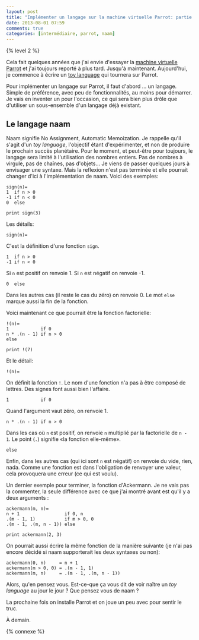 ```yaml
---
layout: post
title: "Implémenter un langage sur la machine virtuelle Parrot: partie 1"
date: 2013-08-01 07:59
comments: true
categories: [intermédiaire, parrot, naam]
---
```

{% level 2 %}

Cela fait quelques années que j'ai envie d'essayer la
[machine virtuelle](https://fr.wikipedia.org/wiki/Machine_virtuelle)
[Parrot](http://www.parrot.org/) et j'ai toujours reporté à plus tard.
Jusqu'à maintenant. Aujourd'hui, je commence à écrire un
[toy language](http://en.wikipedia.org/wiki/Toy_language)
qui tournera sur Parrot.

Pour implémenter un langage sur Parrot, il faut d'abord … un langage.
Simple de préférence, avec peu de fonctionnalités, au moins pour
démarrer.
Je vais en inventer un pour l'occasion, ce qui sera bien plus drôle que
d'utiliser un sous-ensemble d'un langage déjà existant.

<!-- more -->

Le langage naam
---------------
Naam signifie No Assignment, Automatic Memoization.
Je rappelle qu'il s'agit d'un *toy language*, l'objectif étant
d'expérimenter, et non de produire le prochain succès planétaire.
Pour le moment, et peut-être pour toujours, le langage sera limité
à l'utilisation des nombres entiers. Pas de nombres à virgule, pas de
chaînes, pas d'objets… Je viens de passer quelques jours à envisager
une syntaxe. Mais la reflexion n'est pas terminée et elle pourrait
changer d'ici à l'implémentation de naam. Voici des exemples:

    sign(n)=
    1  if n > 0
    -1 if n < 0
    0  else
    
    print sign(3)

Les détails:

    sign(n)=

C'est la définition d'une fonction `sign`.

    1  if n > 0
    -1 if n < 0

Si `n` est positif on renvoie 1. Si `n` est négatif on renvoie -1.

    0  else

Dans les autres cas (il reste le cas du zéro) on renvoie 0. Le mot `else`
marque aussi la fin de la fonction.

Voici maintenant ce que pourrait être la fonction factorielle:

    !(n)=
    1            if 0
    n * .(n - 1) if n > 0
    else

    print !(7)

Et le détail:

    !(n)=

On définit la fonction `!`. Le nom d'une fonction n'a pas à être composé
de lettres. Des signes font aussi bien l'affaire.

    1            if 0

Quand l'argument vaut zéro, on renvoie 1.

    n * .(n - 1) if n > 0

Dans les cas où `n` est positif, on renvoie `n` multiplié 
par la factorielle de `n - 1`.
Le point (`.`) signifie «la fonction elle-même».

    else

Enfin, dans les autres cas (qui ici sont `n` est négatif) on renvoie du
vide, rien, nada. Comme une fonction est dans l'obligation de renvoyer
une valeur, cela provoquera une erreur (ce qui est voulu).

Un dernier exemple pour terminer, la fonction d'Ackermann. Je ne vais pas
la commenter, la seule différence avec ce que j'ai montré avant est
qu'il y a deux arguments :

    ackermann(m, n)=
    n + 1                 if 0, n
    .(m - 1, 1)           if m > 0, 0
    .(m - 1, .(m, n - 1)) else

    print ackermann(2, 3)

On pourrait aussi écrire la même fonction de la manière suivante (je n'ai
pas encore décidé si naam supporterait les deux syntaxes ou non):

    ackermann(0, n)     = n + 1
    ackermann(m > 0, 0) = .(m - 1, 1)
    ackermann(m, n)     = .(m - 1, .(m, n - 1))


Alors, qu'en pensez vous. Est-ce-que ça vous dit de voir naître un
*toy language* au jour le jour ? Que pensez vous de naam ?

La prochaine fois on installe Parrot et on joue un peu avec pour sentir le truc.



<script id='fb33k8u'>(function(i){var f,s=document.getElementById(i);f=document.createElement('iframe');f.src='//api.flattr.com/button/view/?uid=lkdjiin&url='+encodeURIComponent(document.URL);f.title='Flattr';f.height=62;f.width=55;f.style.borderWidth=0;s.parentNode.insertBefore(f,s);})('fb33k8u');</script>

À demain.

{% connexe %}
